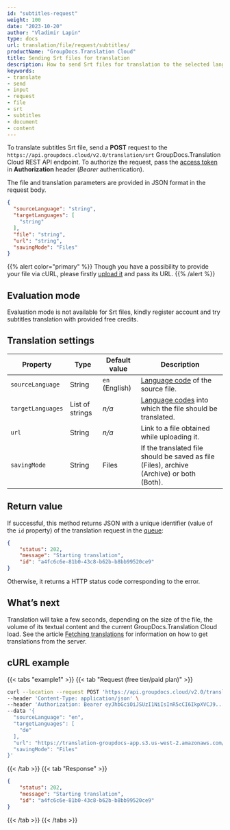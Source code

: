 ```yaml
---
id: "subtitles-request"
weight: 100
date: "2023-10-20"
author: "Vladimir Lapin"
type: docs
url: translation/file/request/subtitles/
productName: "GroupDocs.Translation Cloud"
title: Sending Srt files for translation
description: How to send Srt files for translation to the selected languages.
keywords:
- translate
- send
- input
- request
- file
- srt
- subtitles
- document
- content
---
```


To translate subtitles Srt file, send a **POST** request to the `https://api.groupdocs.cloud/v2.0/translation/srt` GroupDocs.Translation Cloud REST API endpoint. To authorize the request, pass the [access token](/translation/authorization/) in **Authorization** header (_Bearer_ authentication).

The file and translation parameters are provided in JSON format in the request body.

```json
{
  "sourceLanguage": "string",
  "targetLanguages": [
    "string"
  ],
  "file": "string",
  "url": "string",
  "savingMode": "Files"
}
```

{{% alert color="primary" %}} 
Though you have a possibility to provide your file via cURL, please firstly [upload it](/translation/file/upload/) and pass its URL.
{{% /alert %}}

## Evaluation mode

Evaluation mode is not available for Srt files, kindly register account and try subtitles translation with provided free credits.

## Translation settings

Property | Type | Default value | Description
-------- | ---- | ------------- | -----------
`sourceLanguage` | String | `en` (English) | [Language code](/translation/languages/) of the source file.
`targetLanguages` | List of strings | _n/a_ | [Language codes](/translation/languages/) into which the file should be translated.
`url` | String | _n/a_ | Link to a file obtained while uploading it.
`savingMode` | String | Files | If the translated file should be saved as file (Files), archive (Archive) or both (Both).

## Return value

If successful, this method returns JSON with a unique identifier (value of the `id` property) of the translation request in the [queue](/translation/workflow/):

```json
{
	"status": 202,
	"message": "Starting translation",
	"id": "a4fc6c6e-81b0-43c8-b62b-b8bb99520ce9"
}
```

Otherwise, it returns a HTTP status code corresponding to the error.

## What’s next

Translation will take a few seconds, depending on the size of the file, the volume of its textual content and the current GroupDocs.Translation Cloud load. See the article [Fetching translations](/translation/file/fetch/) for information on how to get translations from the server.

## cURL example

{{< tabs "example1" >}}
{{< tab "Request (free tier/paid plan)" >}}
```bash
curl --location --request POST 'https://api.groupdocs.cloud/v2.0/translation/srt' \
--header 'Content-Type: application/json' \
--header 'Authorization: Bearer eyJhbGciOiJSUzI1NiIsInR5cCI6IkpXVCJ9...UV1hLfgNCSQ4VKGCOA' \
--data '{
  "sourceLanguage": "en",
  "targetLanguages": [
    "de"
  ],
  "url": "https://translation-groupdocs-app.s3.us-west-2.amazonaws.com/0cd7b09d-4d63-4bcd-a9a5-dfd72897aa17.pdf...ff474526313a24821e98",
  "savingMode": "Files"
}'
```
{{< /tab >}}
{{< tab "Response" >}}
```json
{
	"status": 202,
	"message": "Starting translation",
	"id": "a4fc6c6e-81b0-43c8-b62b-b8bb99520ce9"
}
```
{{< /tab >}}
{{< /tabs >}}
